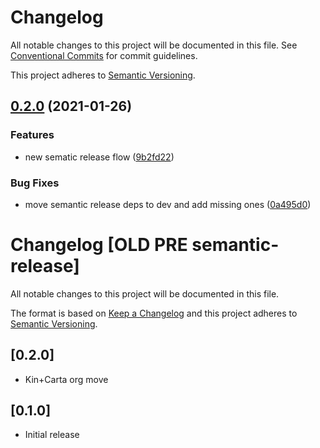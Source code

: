 # Changelog

All notable changes to this project will be documented in this file. See
[Conventional Commits](https://conventionalcommits.org) for commit guidelines.

This project adheres to [Semantic Versioning](http://semver.org/spec/v2.0.0.html).

## [0.2.0](https://github.com/Kin-Carta-Connect/eslint-config/compare/v0.1.2...v0.2.0) (2021-01-26)


### Features

* new sematic release flow ([9b2fd22](https://github.com/Kin-Carta-Connect/eslint-config/commit/9b2fd228aac424afe358f0c79bc9743852ef117d))


### Bug Fixes

* move semantic release deps to dev and add missing ones ([0a495d0](https://github.com/Kin-Carta-Connect/eslint-config/commit/0a495d07fec5c9c0da071b74404faf695380ccf0))

# Changelog [OLD PRE semantic-release]

All notable changes to this project will be documented in this file.

The format is based on [Keep a Changelog](http://keepachangelog.com/en/1.0.0/)
and this project adheres to [Semantic Versioning](http://semver.org/spec/v2.0.0.html).

## [0.2.0]

- Kin+Carta org move

## [0.1.0]

- Initial release
